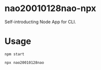 # nao20010128nao-npx
Self-introducting Node App for CLI.

# Usage

```
npm start
```

```
npx nao20010128nao
```


